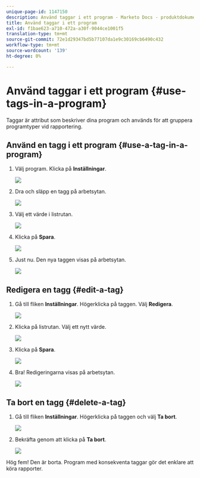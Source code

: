 ```yaml
---
unique-page-id: 1147150
description: Använd taggar i ett program - Marketo Docs - produktdokumentation
title: Använd taggar i ett program
exl-id: f1bae623-a710-472a-a30f-9044ce1001f5
translation-type: tm+mt
source-git-commit: 72e1d29347bd5b77107da1e9c30169cb6490c432
workflow-type: tm+mt
source-wordcount: '139'
ht-degree: 0%

---
```


# Använd taggar i ett program {#use-tags-in-a-program}

Taggar är attribut som beskriver dina program och används för att gruppera programtyper vid rapportering.

## Använd en tagg i ett program {#use-a-tag-in-a-program}

1. Välj program. Klicka på **Inställningar**.

   ![](assets/image2014-9-23-15-3a45-3a0.png)

1. Dra och släpp en tagg på arbetsytan.

   ![](assets/image2014-9-23-15-3a45-3a13.png)

1. Välj ett värde i listrutan.

   ![](assets/image2014-9-23-15-3a45-3a30.png)

1. Klicka på **Spara**.

   ![](assets/image2014-9-23-15-3a45-3a36.png)

1. Just nu. Den nya taggen visas på arbetsytan.

   ![](assets/image2014-9-23-15-3a45-3a47.png)

## Redigera en tagg {#edit-a-tag}

1. Gå till fliken **Inställningar**. Högerklicka på taggen. Välj **Redigera**.

   ![](assets/image2014-9-23-15-3a45-3a53.png)

1. Klicka på listrutan. Välj ett nytt värde.

   ![](assets/image2014-9-23-15-3a46-3a12.png)

1. Klicka på **Spara**.

   ![](assets/image2014-9-23-15-3a46-3a25.png)

1. Bra! Redigeringarna visas på arbetsytan.

   ![](assets/image2014-9-23-15-3a46-3a35.png)

## Ta bort en tagg {#delete-a-tag}

1. Gå till fliken **Inställningar**. Högerklicka på taggen och välj **Ta bort**.

   ![](assets/image2014-9-23-15-3a46-3a55.png)

1. Bekräfta genom att klicka på **Ta bort**.

   ![](assets/image2014-9-23-15-3a47-3a8.png)

Hög fem! Den är borta. Program med konsekventa taggar gör det enklare att köra rapporter.
